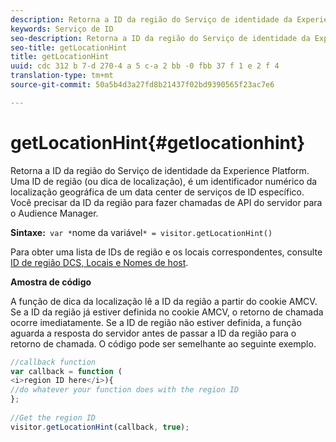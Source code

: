 ```yaml
---
description: Retorna a ID da região do Serviço de identidade da Experience Platform. Uma ID de região (ou dica de localização), é um identificador numérico da localização geográfica de um data center de serviços de ID específico. Você precisar da ID da região para fazer chamadas de API do servidor para o Audience Manager.
keywords: Serviço de ID
seo-description: Retorna a ID da região do Serviço de identidade da Experience Platform. Uma ID de região (ou dica de localização), é um identificador numérico da localização geográfica de um data center de serviços de ID específico. Você precisar da ID da região para fazer chamadas de API do servidor para o Audience Manager.
seo-title: getLocationHint
title: getLocationHint
uuid: cdc 312 b 7-d 270-4 a 5 c-a 2 bb -0 fbb 37 f 1 e 2 f 4
translation-type: tm+mt
source-git-commit: 50a5b4d3a27fd8b21437f02bd9390565f23ac7e6

---
```



# getLocationHint{#getlocationhint}

Retorna a ID da região do Serviço de identidade da Experience Platform. Uma ID de região (ou dica de localização), é um identificador numérico da localização geográfica de um data center de serviços de ID específico. Você precisar da ID da região para fazer chamadas de API do servidor para o Audience Manager.

**Sintaxe:**` var *`nome da variável`* = visitor.getLocationHint()`

Para obter uma lista de IDs de região e os locais correspondentes, consulte [ID de região DCS, Locais e Nomes de host](https://marketing.adobe.com/resources/help/en_US/aam/dcs-regions.html).

**Amostra de código**

A função de dica da localização lê a ID da região a partir do cookie AMCV. Se a ID da região já estiver definida no cookie AMCV, o retorno de chamada ocorre imediatamente. Se a ID de região não estiver definida, a função aguarda a resposta do servidor antes de passar a ID da região para o retorno de chamada. O código pode ser semelhante ao seguinte exemplo.

```js
//callback function 
var callback = function ( 
<i>region ID here</i>){ 
//do whatever your function does with the region ID 
}; 
 
//Get the region ID 
visitor.getLocationHint(callback, true); 
```

